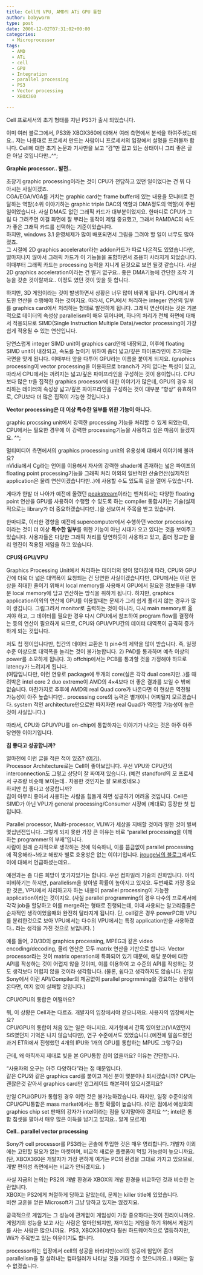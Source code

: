 ```yaml
---
title: Cell의 VPU, AMD의 ATi GPU 통합
author: babyworm
type: post
date: 2006-12-02T07:31:02+00:00
categories:
  - Microprocessor
tags:
  - AMD
  - ATi
  - cell
  - GPU
  - Integration
  - parallel processing
  - PS3
  - Vector processing
  - XBOX360

---
```

Cell 프로세서의 초기 형태를 지닌 PS3가 출시 되었습니다. 

  


이미 여러 블로그에서, PS3와 XBOX360에 대해서 여러 측면에서 분석을 하여주셨는데요.. 저는 나름대로 프로세서 만드는 사람이니 프로세서의 입장에서 설명을 드려볼까 합니다. Cell에 대한 초기 논문과 기사만을 보고 &#8220;감&#8221;만 잡고 있는 상태이니 그리 좋은 글은 아닐 것입니다만..^^;

  


**Graphic processor.. 발전..**

  


초창기 graphic processing이라는 것이 CPU가 전담하고 있던 일이었다는 건 뭐 다 아시는 사실이겠죠.  
CGA/EGA/VGA를 거치는 graphic card는 frame buffer에 있는 내용을 모니터로 전달하는 역할(소위 이야기하는 graphic triple DAC의 역할과 DMA정도의 역할)이 주된 일이었습니다. 사실 DMA도 없던 그래픽 카드가 대부분이었지요. 한마디로 CPU가 그림 다 그려주면 이걸 화면에 잘 뿌리는 동작이 제일 중요했고, 그래서 RAMDAC의 속도가 좋은 그래픽 카드를 선택하는 기준이었습니다.  
하지만, windows 3.1 운영체제가 많이 배포되면서 그림을 그려야 할 일이 너무도 많아졌죠.  
그 시절에 2D graphics accelerator라는 addon카드가 따로 나온적도 있었습니다만, 얼마지나지 않아서 그래픽 카드가 이 기능들을 포함하면서 조용히 사라지게 되었습니다. 이때부터 그래픽 카드는 processing 능력을 지니게 된것으로 보면 될것 같습니다. 사실 2D graphics acceleration이라는 건 별거 없구요.. 좋은 DMA기능에 간단한 조작 기능을 갖춘 것이랄까요.. 이정도 였던 것이 맞을 듯 합니다. 

  


하지만, 3D 게임이라는 것이 발생하면서 상황은 너무 많이 바뀌게 됩니다. CPU에서 과도한 연산을 수행해야 하는 것이지요. 따라서, CPU에서 처리하는 integer 연산의 일부를 graphics card에서 처리하는 형태로 발전하게 됩니다. 그래픽 연산이라는 것은 기본적으로 데이터의 속성상 parallelism이 매우 뛰어나며, 하나의 처리가 전체 화면에 대해서 적용되므로 SIMD(Single Instruction Multiple Data)/vector processing이 가장 쉽게 적용될 수 있는 연산입니다. 

  


당연스럽게 integer SIMD unit이 graphics card안에 내장되고, 이후에 floating SIMD unit이 내장되고, 속도를 높이기 위하여 좀더 넓고/깊은 파이프라인이 추가되는 국면을 맞게 됩니다. 이때부터 앞을 다투어 GPU라는 이름을 붙이게 되지요. (graphics processing이 vector processing을 이용하므로 branch가 거의 없다는 특성이 있고, 따라서 CPU에서는 꺼려지는 넓고/깊은 파이프라인을 구성하는 것이 용이합니다. CPU보다 많은 tr을 집적한 graphics processor에 대한 이야기가 많은데, GPU의 경우 처리하는 데이터의 속성상 넓고/깊은 파이프라인을 구성하는 것이 대부분 &#8220;항상&#8221; 유효하므로, CPU보다 더 많은 집적이 가능한 것입니다.)

  


**Vector processing은 더 이상 특수한 일부를 위한 기능이 아니다.**

  


graphic procssing unit에서 강력한 processing 기능을 처리할 수 있게 되었는데, CPU에서는 필요한 경우에 이 강력한 processing기능을 사용하고 싶은 마음이 들겠지요. ^^; 

  


멀티미디어 측면에서의 graphics processing unit의 유용성에 대해서 이야기해 볼까요?  
nVidia에서 Cg라는 언어를 이용해서 자사의 강력한 shader에 존재하는 넓은 파이프의 floating point processing기능을 그래픽 처리 이외의 일반적인 산술연산(실제적인 application은 물리 연산이겠습니다만..)에 사용할 수도 있도록 길을 열어 두었습니다. 

  


게다가 한발 더 나아가 예전에 올렸던 [peakstream][1]이라는 벤쳐회사는 다양한 floating point 연산을 GPU를 사용하여 수행할 수 있도록 하는 compiler 통합시키는 기술(실제적으로는 library가 더 중요하겠습니다만..)을 선보여서 주목을 받고 있습니다. 

  


한마디로, 이러한 경향을 예전에 supercomputer에서 수행하던 vector processing이라는 것이 더 이상 **특수한 일부**를 위한 기능이 아닌 시대가 오고 있다는 것을 보여주고 있습니다. 사용자들은 다양한 그래픽 처리를 당연하듯이 사용하고 있고, 좀더 정교한 물리 엔진이 적용된 게임을 하고 있습니다. 

  


**CPU와 GPU/VPU**

  


Graphics Processing Unit에서 처리하는 데이터의 양이 많아짐에 따라, CPU와 GPU간에 더욱 더 넓은 대역폭이 요청되는 건 당연한 사실이겠습니다만, CPU에서는 이런 현상을 최대한 줄이기 위해서 local memory를 사용해서 GPU에서 필요한 정보들을 대부분 local memory에 담고 연산하는 방식을 취하게 됩니다. 하지만, graphics application이외의 연산에 GPU를 이용할때는 문제가 그리 쉽게 풀리지 않는 경우가 많이 생깁니다. 그림그려서 monitor로 출력하는 것이 아니라, 다시 main memory로 옮겨야 하고, 그 데이터를 필요한 경우 다시 CPU에서 참조하여 program flow를 결정하는 등의 연산이 필요하게 되므로, CPU와 GPU/VPU간의 데이터 대역폭이 급격히 증가하게 되는 것입니다. 

  


저도 칩 쟁이입니다만, 칩간의 데이터 교환은 1) pin수의 제약을 많이 받습니다. 즉, 일정 수준 이상으로 대역폭을 늘리는 것이 불가능합니다. 2) PAD를 통과하며 예측 이상의 power를 소모하게 됩니다. 3) offchip에서는 PCB를 통과할 것을 가정해야 하므로 latency가 느려지게 됩니다.  
(여담입니다만, 이런 연유로 package에 두개의 core(실은 각각 dual core지만..)를 때려박은 intel core 2 duo extreme이 AMD의 4&#215;4보다 더 좋은 결과를 보일 수 밖에 없습니다. 마찬가지로 추후에 AMD의 real Quad core가 나온다면 이 현상은 역전될 가능성이 아주 높습니다만.. processing core의 능력은 별개이니 어찌될지 모르겠습니다. system 적인 architecture만으로만 따지자면 real Quad가 역전할 가능성이 높은 것이 사실입니다.)

  


따라서, CPU와 GPU/VPU를 on-chip에 통합하자는 이야기가 나오는 것은 아주 아주 당연한 이야기입니다. 

  


**칩 좋다고 성공합니까?**

  


얼마전에 이런 글을 적은 적이 있죠? ([여기][2]).  
Processor Architecture로는 Cell이 좋아보입니다. 우선 VPU와 CPU간의 interconnection도 그렇고 상당이 잘 짜여져 있습니다. (예전 standford의 모 프로세서 구조랑 비슷해 보이는데.. 차용한 것인지는 잘 모르겠네요.)  
하지만 칩 좋다고 성공합니까?  
칩이 아무리 좋아서 사용하는 사람을 힘들게 하면 성공하기 어려울 것입니다. Cell은 SIMD가 아닌 VPU가 general processing/Consumer 시장에 (제대로) 등장한 첫 칩입니다. 

  


Parallel processor, Multi-processor, VLIW가 세상을 지배할 것이라 말한 것이 벌써 몇십년전입니다. 그렇게 되지 못한 가장 큰 이유는 바로 &#8220;parallel processing을 이해하는 programmer의 부재&#8221;입니다.  
사람이 원래 순차적으로 생각하는 것에 익숙하니, 이를 뜸금없이 parallel processing에 적응해라~!라고 해봤자 별로 효용성은 없는 이야기입니다. [jrouge님의 블로그][3]에서도 이에 대해서 언급하셨는데요.. 

  


예전과는 좀 다른 희망이 몇가지있기는 합니다. 우선 컴파일러 기술의 진화입니다. 아직 미비하기는 하지만, parallelism을 찾아낼 확률이 높아지고 있지요. 두번째로 가장 중요한 것은, VPU에서 처리하고자 하는 내용이 parallel processing이 가능한 application이라는 것이지요. (사실 parallel programming의 경우 다수의 프로세서에 각각 job을 할당하고 이를 merge하는 형태로 진행되는데, 이때 사용되는 알고리즘들은 순차적인 생각이었을때와 완전히 달라지게 됩니다. 단, cell같은 경우 powerPC와 VPU를 분리한것으로 보아 VPU에서는 다수의 VPU에서는 특정 application만을 사용하겠다.. 라는 생각을 가진 것으로 보입니다. )

  


예를 들어, 2D/3D의 graphics processing, MPEG과 같은 video encoding/decoding, 물리 연산은 모두 matrix 연산을 기반으로 합니다. Vector processor라는 것이 matrix operation에 특화되어 있기 때문에, 해당 분야에 대한 API를 작성하는 것이 어렵지 않을 것이며, 이를 이용하여 고 수준의 API를 작성하는 것도 생각보다 어렵지 않을 것이라 생각합니다. (물론, 쉽다고 생각하지도 않습니다. 만일 Sony에서 이런 API/Compiler의 제공없이 parallel progrmming을 강요하는 상황이 온다면, 여지 없이 실패할 것입니다.)

CPU/GPU의 통합은 어떨까요?

  


뭐, 이 상황은 Cell과는 다르죠. 개발자의 입장에서야 같으니까요. 사용자의 입장에서는요?  
CPU/GPU의 통합이 처음 있는 일은 아니지요. 저가형에서 간혹 있어왔고(VIA였던지 SiS였던지 기억은 나지 않습닉다만), 연구 수준에서도 있었습니다.(예전에 말씀드렸던 과거 ETRi에서 진행했던 4개의 IPU와 1개의 GPU를 통합하는 MPU도 그렇구요)

  


근데, 왜 아직까지 제대로 빛을 본 GPU통합 칩이 없을까요? 이유는 간단합니다. 

  


&#8220;사용자의 요구는 아주 다양하다&#8221;라는 점 때문입니다.  
같은 CPU와 같은 graphics card를 붙이고 계신 분이 몇분이나 되시겠습니까? CPU는 괜찮은것 같아서 graphics card만 업그레이드 해본적이 있으시겠지요?

  


만일 CPU/GPU가 통합된 경우 이런 것은 불가능하겠습니다. 하지만, 일정 수준이상의 CPU/GPU통합은 mass market에서는 통할 확률이 높습니다. (이런 점에서 예상외의 graphics chip set 판매의 강자가 intel이라는 점을 잊지말아야 겠지요 ^^; intel은 통합 칩셋을 팔아서 매우 많은 이득을 남기고 있지요.. 알게 모르게)

  


**Cell.. parallel vector processing**

  


Sony가 cell processor를 PS3라는 콘솔에 투입한 것은 매우 영리합니다. 개발자 이외에는 고민할 필요가 없는 마켓이며, 비교적 새로운 플랫폼이 먹힐 가능성이 높으니까요. (단, XBOX360은 개발자가 가장 편하게 여기는 PC의 환경을 그대로 가지고 있으므로, 개발 편의성 측면에서는 비교가 안되겠지요. )

  


사실 지금의 논의는 PS2의 개발 환경과 XBOX의 개발 환경을 비교하던 것과 비슷한 논란입니다.  
XBOX는 PS2에게 처절하게 당하고 말았는데, 문제는 killer title에 있었습니다.  
비싼 교훈을 얻은 Microsoft가 그냥 당하고 있지는 않겠지요. 

  


궁극적으로 게임기는 그 성능에 관계없이 게임성이 가장 중요하다는것이 진리이니까요.  
게임기의 성능을 보고 사는 사람은 얼마안되지만, 재미있는 게임을 하기 위해서 게임기를 사는 사람은 많으니까요. &nbsp;PS3, XBOX360보다 훨씬 하드웨어적으로 열등하지만, Wii가 주목받고 있는 이유이기도 합니다. 

  


processor하는 입장에서 cell의 성공을 바라지만(cell의 성공에 힘입어 좀더 parallelism을 잘 살려내는 컴파일러가 나타날 것을 기대할 수 있으니까요..) 미래는 알 수 없겠습니다.

 [1]: http://babyworm.net/tatter/60
 [2]: http://babyworm.net/tatter/109
 [3]: http://jhrogue.blogspot.com/2006/11/xbox-360-vs-ps3.html